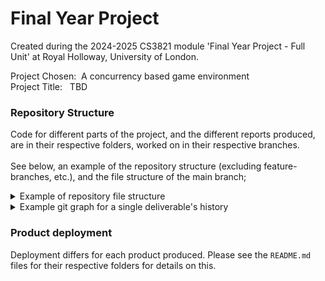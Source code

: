 # Final Year Project

Created during the 2024-2025 CS3821 module 'Final Year Project - Full Unit' at
Royal Holloway, University of London.

Project Chosen: &nbsp;A concurrency based game environment<br> Project Title:
&nbsp;&nbsp;TBD

### Repository Structure

Code for different parts of the project, and the different reports produced, are
in their respective folders, worked on in their respective branches.<br><br> See
below, an example of the repository structure (excluding feature-branches,
etc.), and the file structure of the main branch;

<details><summary>Example of repository file structure</summary>
<!-- prettier-ignore-start -->

```
root
├── documents
│   └── ... (code)
├── product
│   ├── proof_of_concepts
│   │   │
│   │   ├── online_chat
│   │   │   └── ... (code)
│   │   │
│   │   ├── tic-tac-toe_(board_game)
│   │   │   └── ... (code)
│   │   │
│   │   └── pong_(game)
│   │       └── ... (code)
│   │
│   └── zarlasht_(final_game)
│       └── ... (code)
│
├── README.md
└── diary.md
```

<!-- prettier-ignore-end -->
</details>

<details><summary>Example git graph for a single deliverable's history</summary>

<br>

Everything is worked on in their respective branches.<br> All products and
documents have their own 'main' branch, as shown below.<br> All of these 'main'
branches will be merged to main to create a deliverable for the markers.

```mermaid
%%{
    init: {
         'logLevel': 'debug',
          'theme': 'base',
          'themeVariables': {
            'primaryColor': '#fff',
            'primaryTextColor': '#000',
            'primaryBorderColor': '#eee',
            'lineColor': '#ddd',
            'secondaryColor': '#ddd',
            'tertiaryColor': '#eee'
            },
           'gitGraph': {
            'showBranches': true,
            'showCommitLabel':true,
            'mainBranchName': 'main'
        }
    }
}%%
gitGraph TB:
    commit id:"Initial commit"
    branch plan
    branch poc-online_chat
    branch poc-pong
    branch poc-tictactoe
    branch zarlasht
    branch interim
    checkout main
    commit id:"Update to diary.md"
    checkout plan
    commit id:"Example commit1"
    commit id:"Example commit2"
    checkout main
    commit id:"Added log to diary"
    commit id:"throughout the project"
    checkout interim
    commit id:"Example commit3"
    commit id:"Example commit4"
    commit id:"completed submission"
    branch final
    checkout poc-online_chat
    commit id:"Example commit5"
    commit id:"Example commit6"
    checkout poc-pong
    commit id:"Example commit7"
    commit id:"Example commit8"
    checkout poc-tictactoe
    commit id:"Example commit9"
    commit id:"Example commit10"
    checkout main
    merge poc-tictactoe
    checkout zarlasht
    commit id:"Example commit11"
    commit id:"Example commit12"
    checkout final
    commit id:"Example commit13"
    commit id:"Example commit14"
    commit id:"completed"
    checkout main
    merge plan
    merge poc-online_chat
    merge poc-pong
    merge zarlasht
    merge final
    commit id:"Deliverable"
```

</details>

### Product deployment

Deployment differs for each product produced. Please see the `README.md` files
for their respective folders for details on this.
